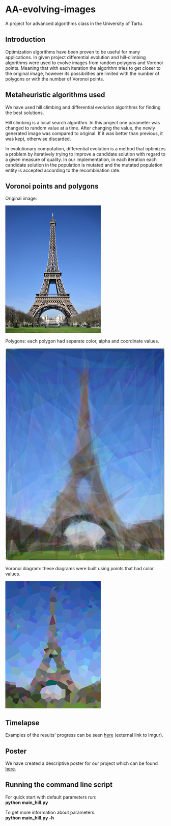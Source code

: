 # AA-evolving-images
A project for advanced algorithms class in the University of Tartu.

## Introduction

Optimization algorithms have been proven to be useful for many applications. In given project differential evolution and hill-climbing algorithms were used to evolve images from random polygons and Voronoi points. Meaning that with each iteration the algorithm tries to get closer to the original image, however its possibilities are limited with the number of polygons or with the number of Voronoi points.

## Metaheuristic algorithms used

We have used hill climbing and differential evolution algorithms for finding the best solutions. 
  
Hill climbing is a local search algorithm. In this project one parameter was changed to random value at a time. After changing the value, the newly generated image was compared to original. If it was better than previous, it was kept, otherwise discarded.
  
In evolutionary computation, differential evolution is a method that optimizes a problem by iteratively trying to improve a candidate solution with regard to a given measure of quality. In our implementation, in each iteration each candidate solution in the population is mutated and the mutated population entity is accepted according to the recombination rate.

## Voronoi points and polygons

Original image:

![Original image](https://github.com/LauraRuusmann/AA-evolving-images/blob/master/images/eiffel.jpg)

Polygons: each polygon had separate color, alpha and coordinate values.

![Example of evolving with polygons](https://github.com/LauraRuusmann/AA-evolving-images/blob/master/results_poly/e300_99999.png)

Voronoi diagram: these diagrams were built using points that had color values.

![Example of evolving Voronoi cells](https://github.com/LauraRuusmann/AA-evolving-images/blob/master/results_vor/eiffel400_24900.png)

## Timelapse

Examples of the results' progress can be seen [here](https://imgur.com/a/4lHuE) (external link to Imgur).

## Poster

We have created a descriptive poster for our project which can be found [here](https://github.com/LauraRuusmann/AA-evolving-images/blob/master/poster.pdf).


## Running the command line script

For quick start with default parameters run:<br>
<b>python main_hill.py</b>

To get more information about parameters:<br>
<b>python main_hill.py -h</b>
